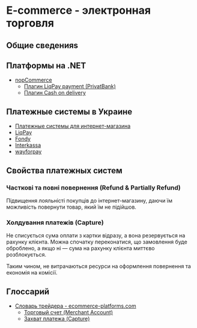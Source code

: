 # E-commerce - электронная торговля

## Общие сведенияs

## Платформы на .NET

- [nopCommerce](https://www.nopcommerce.com/ru)
  - [Плагин LiqPay payment (PrivatBank)](https://www.nopcommerce.com/ru/liqpay-payment-privatbank-foxnetsoftcom)
  - [Плагин Cash on delivery](https://www.nopcommerce.com/ru/cash-on-delivery-payment-module)

## Платежные системы в Украине

- [Платежные системы для интернет-магазина](https://blog.bazzilla.com.ua/chto-nuzhno-znat-o-platezhnyh-sistemah-dlya-internet-magazinov/)
- [LiqPay](https://www.liqpay.ua/ru)
- [Fondy](https://fondy.ua/)
- [Interkassa](https://www.interkassa.com/)
- [wayforpay](https://wayforpay.com/uk)

## Свойства платежных систем

### Часткові та повні повернення (Refund & Partially Refund)

Підвищення лояльністі покупців до інтернет-магазину, даючи їм можливість повернути товар, який їм не підійшов.

### Холдування платежів (Capture)

Не списується сума оплати з картки відразу, а вона резервується на рахунку клієнта.
Можна спочатку переконатися, що замовлення буде оброблено, а якщо ні — сума на рахунку клієнта миттєво розблокується.

Таким чином, не витрачаються ресурси на оформлення повернення та економія на комісії.

## Глоссарий

- [Словарь трейдера - ecommerce-platforms.com](https://ecommerce-platforms.com/ru/glossary)
  - [Торговый счет (Merchant Account)](https://ecommerce-platforms.com/ru/glossary/merchant-account)
  - [Захват платежа (Capture)](https://ecommerce-platforms.com/ru/glossary/capture)

